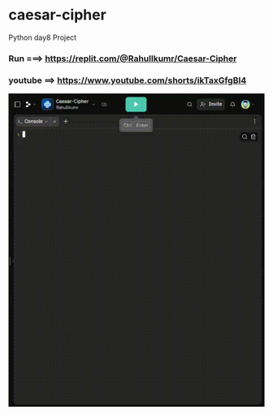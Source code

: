 # caesar-cipher
Python day8 Project

### Run ===>  https://replit.com/@Rahullkumr/Caesar-Cipher
### youtube ==> https://www.youtube.com/shorts/ikTaxGfgBI4
![](cs.gif)
